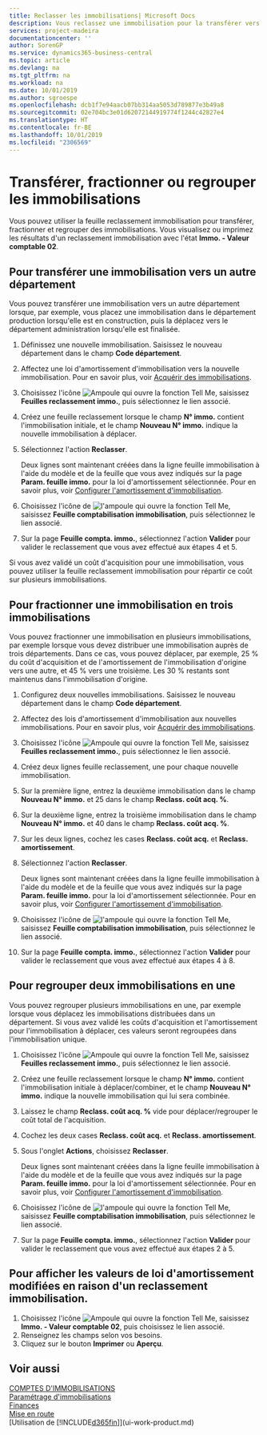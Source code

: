 ```yaml
---
title: Reclasser les immobilisations| Microsoft Docs
description: Vous reclassez une immobilisation pour la transférer vers un autre service, la fractionner, ou la combiner avec d'autres immobilisations.
services: project-madeira
documentationcenter: ''
author: SorenGP
ms.service: dynamics365-business-central
ms.topic: article
ms.devlang: na
ms.tgt_pltfrm: na
ms.workload: na
ms.date: 10/01/2019
ms.author: sgroespe
ms.openlocfilehash: dcb1f7e94aacb07bb314aa5053d789877e3b49a8
ms.sourcegitcommit: 02e704bc3e01d62072144919774f1244c42827e4
ms.translationtype: HT
ms.contentlocale: fr-BE
ms.lasthandoff: 10/01/2019
ms.locfileid: "2306569"
---
```

# <a name="transfer-split-or-combine-fixed-assets"></a>Transférer, fractionner ou regrouper les immobilisations
Vous pouvez utiliser la feuille reclassement immobilisation pour transférer, fractionner et regrouper des immobilisations. Vous visualisez ou imprimez les résultats d'un reclassement immobilisation avec l'état **Immo. - Valeur comptable 02**.

## <a name="to-transfer-a-fixed-asset-to-a-different-department"></a>Pour transférer une immobilisation vers un autre département
Vous pouvez transférer une immobilisation vers un autre département lorsque, par exemple, vous placez une immobilisation dans le département production lorsqu'elle est en construction, puis la déplacez vers le département administration lorsqu'elle est finalisée.  

1. Définissez une nouvelle immobilisation. Saisissez le nouveau département dans le champ **Code département**.
2. Affectez une loi d'amortissement d'immobilisation vers la nouvelle immobilisation. Pour en savoir plus, voir [Acquérir des immobilisations](fa-how-acquire.md).
3. Choisissez l'icône ![Ampoule qui ouvre la fonction Tell Me](media/ui-search/search_small.png "Dites-moi ce que vous voulez faire"), saisissez **Feuilles reclassement immo.**, puis sélectionnez le lien associé.
4. Créez une feuille reclassement lorsque le champ **N° immo.** contient l'immobilisation initiale, et le champ **Nouveau N° immo.** indique la nouvelle immobilisation à déplacer.  
5. Sélectionnez l'action **Reclasser**.

    Deux lignes sont maintenant créées dans la ligne feuille immobilisation à l'aide du modèle et de la feuille que vous avez indiqués sur la page **Param. feuille immo.** pour la loi d'amortissement sélectionnée. Pour en savoir plus, voir [Configurer l'amortissement d'immobilisation](fa-how-setup-depreciation.md).
6. Choisissez l'icône de ![l'ampoule qui ouvre la fonction Tell Me](media/ui-search/search_small.png "Dites-moi ce que vous voulez faire"), saisissez **Feuille comptabilisation immobilisation**, puis sélectionnez le lien associé.    
7. Sur la page **Feuille compta. immo.**, sélectionnez l'action **Valider** pour valider le reclassement que vous avez effectué aux étapes 4 et 5.

Si vous avez validé un coût d'acquisition pour une immobilisation, vous pouvez utiliser la feuille reclassement immobilisation pour répartir ce coût sur plusieurs immobilisations.  

## <a name="to-split-a-fixed-asset-into-three-fixed-assets"></a>Pour fractionner une immobilisation en trois immobilisations
Vous pouvez fractionner une immobilisation en plusieurs immobilisations, par exemple lorsque vous devez distribuer une immobilisation auprès de trois départements. Dans ce cas, vous pouvez déplacer, par exemple, 25 % du coût d'acquisition et de l'amortissement de l'immobilisation d'origine vers une autre, et 45 % vers une troisième. Les 30 % restants sont maintenus dans l'immobilisation d'origine.

1. Configurez deux nouvelles immobilisations. Saisissez le nouveau département dans le champ **Code département**.
2. Affectez des lois d'amortissement d'immobilisation aux nouvelles immobilisations. Pour en savoir plus, voir [Acquérir des immobilisations](fa-how-acquire.md).
3. Choisissez l'icône ![Ampoule qui ouvre la fonction Tell Me](media/ui-search/search_small.png "Dites-moi ce que vous voulez faire"), saisissez **Feuilles reclassement immo.**, puis sélectionnez le lien associé.
4. Créez deux lignes feuille reclassement, une pour chaque nouvelle immobilisation.
5. Sur la première ligne, entrez la deuxième immobilisation dans le champ **Nouveau N° immo.** et 25 dans le champ **Reclass. coût acq. %**.
6. Sur la deuxième ligne, entrez la troisième immobilisation dans le champ **Nouveau N° immo.** et 40 dans le champ **Reclass. coût acq. %**.
7. Sur les deux lignes, cochez les cases **Reclass. coût acq.** et **Reclass. amortissement**.   
8. Sélectionnez l'action **Reclasser**.

    Deux lignes sont maintenant créées dans la ligne feuille immobilisation à l'aide du modèle et de la feuille que vous avez indiqués sur la page **Param. feuille immo.** pour la loi d'amortissement sélectionnée. Pour en savoir plus, voir [Configurer l'amortissement d'immobilisation](fa-how-setup-depreciation.md).    
9. Choisissez l'icône de ![l'ampoule qui ouvre la fonction Tell Me](media/ui-search/search_small.png "Dites-moi ce que vous voulez faire"), saisissez **Feuille comptabilisation immobilisation**, puis sélectionnez le lien associé.
10. Sur la page **Feuille compta. immo.**, sélectionnez l'action **Valider** pour valider le reclassement que vous avez effectué aux étapes 4 à 8.

## <a name="to-combine-two-fixed-assets-into-one"></a>Pour regrouper deux immobilisations en une
Vous pouvez regrouper plusieurs immobilisations en une, par exemple lorsque vous déplacez les immobilisations distribuées dans un département. Si vous avez validé les coûts d'acquisition et l'amortissement pour l'immobilisation à déplacer, ces valeurs seront regroupées dans l'immobilisation unique.

1. Choisissez l'icône ![Ampoule qui ouvre la fonction Tell Me](media/ui-search/search_small.png "Dites-moi ce que vous voulez faire"), saisissez **Feuilles reclassement immo.**, puis sélectionnez le lien associé.
2. Créez une feuille reclassement lorsque le champ **N° immo.** contient l'immobilisation initiale à déplacer/combiner, et le champ **Nouveau N° immo.** indique la nouvelle immobilisation qui lui sera combinée.
3. Laissez le champ **Reclass. coût acq. %** vide pour déplacer/regrouper le coût total de l'acquisition.    
4. Cochez les deux cases **Reclass. coût acq.** et **Reclass. amortissement**.
5. Sous l'onglet **Actions**, choisissez **Reclasser**.

    Deux lignes sont maintenant créées dans la ligne feuille immobilisation à l'aide du modèle et de la feuille que vous avez indiqués sur la page **Param. feuille immo.** pour la loi d'amortissement sélectionnée. Pour en savoir plus, voir [Configurer l'amortissement d'immobilisation](fa-how-setup-depreciation.md).   
6. Choisissez l'icône de ![l'ampoule qui ouvre la fonction Tell Me](media/ui-search/search_small.png "Dites-moi ce que vous voulez faire"), saisissez **Feuille comptabilisation immobilisation**, puis sélectionnez le lien associé.
7. Sur la page **Feuille compta. immo.**, sélectionnez l'action **Valider** pour valider le reclassement que vous avez effectué aux étapes 2 à 5.

## <a name="to-view-changed-depreciation-book-values-due-to-fixed-asset-reclassification"></a>Pour afficher les valeurs de loi d'amortissement modifiées en raison d'un reclassement immobilisation.
1. Choisissez l'icône ![Ampoule qui ouvre la fonction Tell Me](media/ui-search/search_small.png "Dites-moi ce que vous voulez faire"), saisissez **Immo. - Valeur comptable 02**, puis choisissez le lien associé.
2. Renseignez les champs selon vos besoins.
3. Cliquez sur le bouton **Imprimer** ou **Aperçu**.  

## <a name="see-also"></a>Voir aussi
[COMPTES D'IMMOBILISATIONS](fa-manage.md)  
[Paramétrage d'immobilisations](fa-setup.md)  
[Finances](finance.md)  
[Mise en route](product-get-started.md)  
[Utilisation de [!INCLUDE[d365fin](includes/d365fin_md.md)]](ui-work-product.md)
